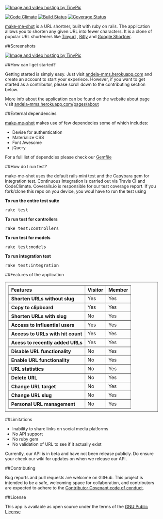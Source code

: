 <a href="#" target="_blank"><img src="http://s21.postimg.org/jrckhf2dz/Screen_Shot_2016_04_07_at_9_38_14_AM.png" border="0" alt="Image and video hosting by TinyPic"></a>

[![Code Climate](https://codeclimate.com/github/andela-sdamian/make-me-shot/badges/gpa.svg)](https://codeclimate.com/github/andela-sdamian/make-me-shot) [![Build Status](https://travis-ci.org/andela-sdamian/make-me-shot.svg?branch=master)](https://travis-ci.org/andela-sdamian/make-me-shot) [![Coverage Status](https://coveralls.io/repos/github/andela-sdamian/make-me-shot/badge.svg?branch=master)](https://coveralls.io/github/andela-sdamian/make-me-shot?branch=master)


<p>
<a href="http://andela-mms.herokuapp.com">make-me-shot</a> is a URL shortner, built with ruby on rails. The application allows you to shorten any given URL into fewer characters. It is a clone of popular URL shorteners like <a href="//tinyurl.com">Tinyurl</a> , <a href="//bitly.com">Bitly</a> and <a href="https://goo.gl/">Google Shortner</a>.
</p>

##Screenshots

<a href="http://i67.tinypic.com/24y4llc.jpg" target="_blank"><img src="http://i67.tinypic.com/24y4llc.jpg" border="0" alt="Image and video hosting by TinyPic"></a>



##How can I get started?
<p>
Getting started is simply easy. Just visit <a href="http://andela-mms.herokuapp.com">andela-mms.herokuapp.com</a> and create an account to start your experiece. However, if you want to get started as a contributor, please scroll down to the contributing section below.

More info about the application can be found on the website about page visit <a href="http://andela-mms.herokuapp.com/pages/about">andela-mms.herokuapp.com/pages/about</a>
</p>


##External dependencies 
<p>
<a href="andela-mms.herokuapp.com">make-me-shot</a> makes use of few dependecies some of which includes:
<ul>
	<li>Devise for authentication</li>
	<li>Materialize CSS</li>
	<li>Font Awesome</li>
	<li>jQuery</li>
</ul>
For a full list of dependcies please check our <a href="https://github.com/andela-sdamian/make-me-shot/blob/master/Gemfile">Gemfile</a>
</p>

##How do I run test?
<p>
make-me-shot uses the default rails mini test and the Capybara gem for integration test. Continuous Integration is carried out via Travis CI and CodeClimate. Coveralls.io is responsible for our test coverage report. 
If you fork/clone this repo on you device, you woul have to run the test using 

<br />

<b>To run the entire test suite</b> <br />
<pre>rake test</pre>

<b>To run test for controllers</b> <br />
<pre>rake test:controllers </pre>

<b>To run test for models</b> <br />
<pre>rake test:models </pre>

<b>To run integration test</b> <br />
<pre>rake test:integration </pre>
</p>


##Features of the application

<table border="1" style="padding:10px; width:100%; text-align:left">
<tr>
  <th> Features </th>
  <th> Visitor </th>
  <th> Member </th>
</tr>

<tr>
	<th>Shorten URLs without slug</th>
	<td>Yes</td>
	<td>Yes</td>
</tr>

<tr>
	<th>Copy to clipboard</th>
	<td>Yes</td>
	<td>Yes</td>
</tr>

<tr>
	<th>Shorten URLs with slug</th>
	<td>No</td>
	<td>Yes</td>
</tr>

<tr>
	<th>Access to influential users</th>
	<td>Yes</td>
	<td>Yes</td>
</tr>

<tr>
	<th>Aceess to URLs with hit count</th>
	<td>Yes</td>
	<td>Yes</td>
</tr>

<tr>
	<th>Acess to recently added URLs</th>
	<td>Yes</td>
	<td>Yes</td>
</tr>

<tr>
	<th>Disable URL functionality</th>
	<td>No</td>
	<td>Yes</td>
</tr>

<tr>
	<th>Enable URL functionality </th>
	<td>No</td> 
	<td>Yes</td>
</tr>

<tr>
	<th>URL statistics</th>
	<td>No</td>
	<td>Yes</td>
</tr>

<tr>
	<th>Delete URL</th>
	<td>No</td>
	<td>Yes</td>
</tr>

<tr>
	<th>Change URL target</th>
	<td>No</td>
	<td>Yes</td>
</tr>

<tr>
	<th>Change URL slug</th>
	<td>No </td>
	<td>Yes</td>
</tr>

<tr>
	<th>Personal URL management</th>
	<td>No</td>
	<td>Yes</td>
</tr>
</table>

##Limitations

<p>
<ul>
  <li>Inability to share links on social media platforms</li>
  <li>No API support</li>
  <li>No ruby gem</li>
  <li>No validation of URL to see if it actually exist</li>
</ul>

Currently, our API is in beta and have not been release publicly. Do ensure your check our wiki for updates on when we release our API. 
</p>

##Contributing 

<p>
Bug reports and pull requests are welcome on GitHub. This project is intended to be a safe, welcoming space for collaboration, and contributors are expected to adhere to the <a href="http://todogroup.org/opencodeofconduct/">Contributor Covenant code of conduct</a>.
</p>

##License

<p>
This app is available as open source under the terms of the <a href="http://www.gnu.org/licenses/gpl-3.0.en.html">GNU Public License</a>
</p>


